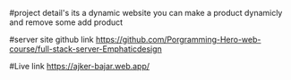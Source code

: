 #project detail's
its a dynamic website you can make a product dynamicly and remove some add product 

#server site github link 
https://github.com/Porgramming-Hero-web-course/full-stack-server-Emphaticdesign

#Live link 
https://ajker-bajar.web.app/
